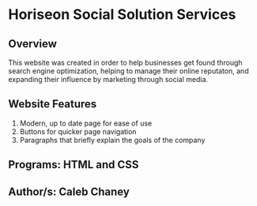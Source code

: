 # Horiseon Social Solution Services

## Overview
This website was created in order to help businesses get found through search engine optimization, helping to manage their online reputaton, and expanding their influence by marketing through social media. 

## Website Features
1) Modern, up to date page for ease of use 
2) Buttons for quicker page navigation
3) Paragraphs that briefly explain the goals of the company

## Programs: HTML and CSS

## Author/s: Caleb Chaney
